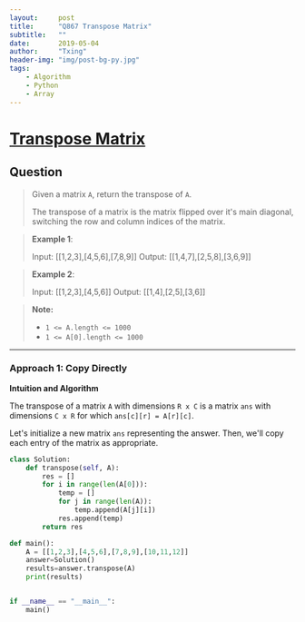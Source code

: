 ```yaml
---
layout:     post
title:      "Q867 Transpose Matrix"
subtitle:   ""
date:       2019-05-04
author:     "Txing"
header-img: "img/post-bg-py.jpg"
tags:
    - Algorithm
    - Python
    - Array
---
```


# [Transpose Matrix](https://leetcode.com/problems/transpose-matrix/)

## Question

> Given a matrix `A`, return the transpose of `A`.
>
> The transpose of a matrix is the matrix flipped over it's main diagonal, switching the row and column indices of the matrix.

> **Example 1**: 
>
> Input: [[1,2,3],[4,5,6],[7,8,9]]
> Output: [[1,4,7],[2,5,8],[3,6,9]]
>
> 

> **Example 2**: 
>
> Input: [[1,2,3],[4,5,6]]
> Output: [[1,4],[2,5],[3,6]]

> **Note:**
>
> - `1 <= A.length <= 1000`
> - `1 <= A[0].length <= 1000`

---

### Approach 1: Copy Directly

**Intuition and Algorithm**

The transpose of a matrix `A` with dimensions `R x C` is a matrix `ans` with dimensions `C x R` for which `ans[c][r] = A[r][c]`.

Let's initialize a new matrix `ans` representing the answer. Then, we'll copy each entry of the matrix as appropriate.

```python
class Solution:
    def transpose(self, A):
        res = []
        for i in range(len(A[0])):
            temp = []
            for j in range(len(A)):
                temp.append(A[j][i])
            res.append(temp)
        return res

def main():
    A = [[1,2,3],[4,5,6],[7,8,9],[10,11,12]]
    answer=Solution()
    results=answer.transpose(A)
    print(results)


if __name__ == "__main__":
    main()
```

